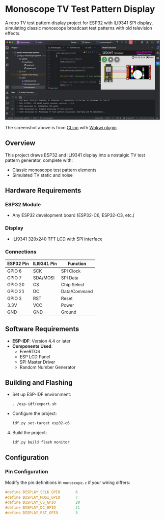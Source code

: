 # Monoscope TV Test Pattern Display

A retro TV test pattern display project for ESP32 with ILI9341 SPI display, simulating classic monoscope broadcast test 
patterns with old television effects.

![ES32-C6 Monoscope](docs/images/esp32-monoscope.webp)

The screenshot above is from [CLion](https://developer.espressif.com/blog/clion/) with 
[Wokwi plugin](https://plugins.jetbrains.com/plugin/23826-wokwi-simulator).

## Overview

This project draws ESP32 and ILI9341 display into a nostalgic TV test pattern generator, complete with:
- Classic monoscope test pattern elements
- Simulated TV static and noise

## Hardware Requirements

### ESP32 Module

- Any ESP32 development board (ESP32-C6, ESP32-C3, etc.)

### Display

- ILI9341 320x240 TFT LCD with SPI interface

### Connections

| ESP32 Pin | ILI9341 Pin | Function |
|-----------|-------------|----------|
| GPIO 6    | SCK         | SPI Clock |
| GPIO 7    | SDA/MOSI    | SPI Data |
| GPIO 20   | CS          | Chip Select |
| GPIO 21   | DC          | Data/Command |
| GPIO 3    | RST         | Reset |
| 3.3V      | VCC         | Power |
| GND       | GND         | Ground |

## Software Requirements

- **ESP-IDF**: Version 4.4 or later
- **Components Used**:
    - FreeRTOS
    - ESP LCD Panel
    - SPI Master Driver
    - Random Number Generator

## Building and Flashing

- Set up ESP-IDF environment:
   ```bash
   . /esp-idf/export.sh
   ```

- Configure the project:
   ```bash
   idf.py set-target esp32-c6
   ```

4. Build the project:
   ```bash
   idf.py build flash monitor
   ```

## Configuration

### Pin Configuration
Modify the pin definitions in `monoscope.c` if your wiring differs:

```c
#define DISPLAY_SCLK_GPIO       6
#define DISPLAY_MOSI_GPIO       7
#define DISPLAY_CS_GPIO         20
#define DISPLAY_DC_GPIO         21
#define DISPLAY_RST_GPIO        3
```

